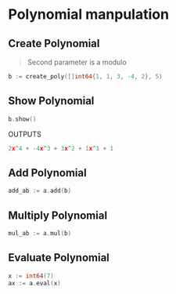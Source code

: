 # Polynomial manpulation

## Create Polynomial
> Second parameter is a modulo
```go
b := create_poly([]int64{1, 1, 3, -4, 2}, 5)
```

## Show Polynomial
```go
b.show()
```
OUTPUTS 
```go
2x^4 + -4x^3 + 3x^2 + 1x^1 + 1
```

## Add Polynomial
```go
add_ab := a.add(b)
```

## Multiply Polynomial
```go
mul_ab := a.mul(b)
```

## Evaluate Polynomial
```go
x := int64(7)
ax := a.eval(x)
```